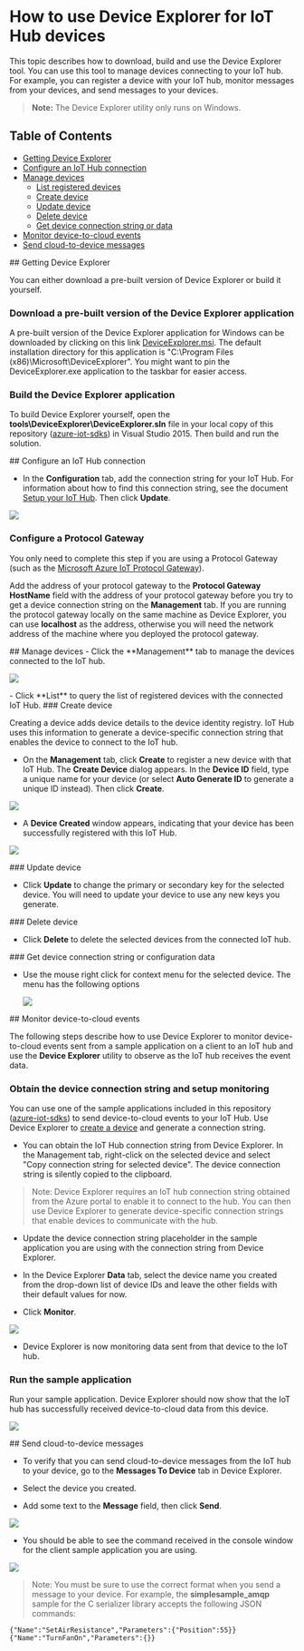 # How to use Device Explorer for IoT Hub devices
This topic describes how to download, build and use the Device Explorer tool. You can use this tool to manage devices connecting to your IoT hub. For example, you can register a device with your IoT hub, monitor messages from your devices, and send messages to your devices.

> **Note:** The Device Explorer utility only runs on Windows.

## Table of Contents
- [Getting Device Explorer](#download)
- [Configure an IoT Hub connection](#configure)
- [Manage devices](#managedevices)
  - [List registered devices](#listdevices)
  - [Create device](#createdevice)
  - [Update device](#updatedevice)
  - [Delete device](#deletedevice)
  - [Get device connection string or data](#getdatadevice)
- [Monitor device-to-cloud events](#monitor)
- [Send cloud-to-device messages](#send)

<a name="download"/>
## Getting Device Explorer

You can either download a pre-built version of Device Explorer or build it yourself.

### Download a pre-built version of the Device Explorer application

A pre-built version of the Device Explorer application for Windows can be downloaded by clicking on this link [DeviceExplorer.msi](https://github.com/Azure/azure-iot-sdks/releases/download/v1.0.0-preview.4/SetupDeviceExplorer.msi). The default installation directory for this application is "C:\Program Files (x86)\Microsoft\DeviceExplorer". You might want to pin the DeviceExplorer.exe application to the taskbar for easier access.


### Build the Device Explorer application

To build Device Explorer yourself, open the **tools\\DeviceExplorer\\DeviceExplorer.sln** file in your local copy of this repository ([azure-iot-sdks](https://github.com/Azure/azure-iot-sdks)) in Visual Studio 2015. Then build and run the solution.

<a name="configure"/>
## Configure an IoT Hub connection


-  In the **Configuration** tab, add the connection string for your IoT Hub. For information about how to find this connection string, see the document [Setup your IoT Hub][setup-iothub]. Then click **Update**.

  ![](media/device_explorer/iotgetstart1.png)

### Configure a Protocol Gateway

You only need to complete this step if you are using a Protocol Gateway (such as the [Microsoft Azure IoT Protocol Gateway][protocol-gateway]).

Add the address of your protocol gateway to the **Protocol Gateway HostName** field with the address of your protocol gateway before you try to get a device connection string on the **Management** tab. If you are running the protocol gateway locally on the same machine as Device Explorer, you can use **localhost** as the address, otherwise you will need the network address of the machine where you deployed the protocol gateway.

<a name="managedevices"/>
## Manage devices
-  Click the **Management** tab to manage the devices connected to the IoT hub.

  ![](media/device_explorer/iotgetstart2.png)

<a name="listdevices"/>
-  Click **List** to query the list of registered devices with the connected IoT Hub.

<a name="createdevice"/>
### Create device

Creating a device adds device details to the device identity registry. IoT Hub uses this information to generate a device-specific connection string that enables the device to connect to the IoT hub.

-  On the **Management** tab, click **Create** to register a new device with that IoT Hub. The **Create Device** dialog appears. In the **Device ID** field, type a unique name for your device (or select **Auto Generate ID** to generate a unique ID instead). Then click **Create**.

  ![](media/device_explorer/iotgetstart3.png)

-  A **Device Created** window appears, indicating that your device has been successfully registered with this IoT Hub.

  ![](media/device_explorer/iotgetstart4.png)

<a name="updatedevice"/>
### Update device

- Click **Update** to change the primary or secondary key for the selected device. You will need to update your device to use any new keys you generate.


<a name="deletedevice"/>
### Delete device

- Click **Delete** to delete the selected devices from the connected IoT hub.

<a name="getdatadevice"/>
### Get device connection string or configuration data

- Use the mouse right click for context menu for the selected device. The menu has the following options

  ![](media/device_explorer/connstr.png)

<a name="monitor"/>
## Monitor device-to-cloud events

The following steps describe how to use Device Explorer to monitor device-to-cloud events sent from a sample application on a client to an IoT hub and use the **Device Explorer** utility to observe as the IoT hub receives the event data.

### Obtain the device connection string and setup monitoring

You can use one of the sample applications included in this repository ([azure-iot-sdks](https://github.com/Azure/azure-iot-sdks)) to send device-to-cloud events to your IoT Hub. Use Device Explorer to [create a device](#createdevice) and generate a connection string.

-  You can obtain the IoT Hub connection string from Device Explorer. In the Management tab, right-click on the selected device and select "Copy connection string for selected device". The device connection string is silently copied to the clipboard.

> Note: Device Explorer requires an IoT hub connection string obtained from the Azure portal to enable it to connect to the hub. You can then use Device Explorer to generate device-specific connection strings that enable devices to communicate with the hub.

- Update the device connection string placeholder in the sample application you are using with the connection string from Device Explorer.

-  In the Device Explorer **Data** tab, select the device name you created from the drop-down list of device IDs and leave the other fields with their default values for now.

-  Click **Monitor**.

  ![](media/device_explorer/iotgetstart5.png)

-  Device Explorer is now monitoring data sent from that device to the IoT hub.

### Run the sample application

Run your sample application. Device Explorer should now show that the IoT hub has successfully received device-to-cloud data from this device.

  ![](media/device_explorer/iotgetstart7.png)

<a name="send"/>
## Send cloud-to-device messages

-  To verify that you can send cloud-to-device messages from the IoT hub to your device, go to the **Messages To Device** tab in Device Explorer.

-  Select the device you created.

-  Add some text to the **Message** field, then click **Send**.

  ![](media/device_explorer/iotgetstart8.png)

-  You should be able to see the command received in the console window for the client sample application you are using.

  ![](media/device_explorer/iotgetstart9.png)

>Note: You must be sure to use the correct format when you send a message to your device. For example, the **simplesample_amqp** sample for the C serializer library accepts the following JSON commands:

```
{"Name":"SetAirResistance","Parameters":{"Position":55}}
{"Name":"TurnFanOn","Parameters":{}}
```


[setup-iothub]: ../../../doc/setup_iothub.md
[protocol-gateway]: https://github.com/Azure/azure-iot-protocol-gateway
